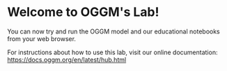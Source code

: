 # Welcome to OGGM's Lab!

You can now try and run the OGGM model and our educational notebooks from your web browser.

For instructions about how to use this lab, visit our online documentation: https://docs.oggm.org/en/latest/hub.html
